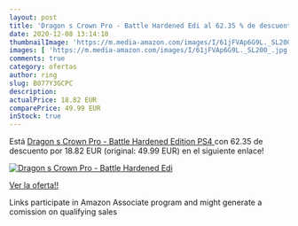 ```yaml
---
layout: post
title: 'Dragon s Crown Pro - Battle Hardened Edi al 62.35 % de descuento'
date: 2020-12-08 13:14:18
thumbnailImage: 'https://m.media-amazon.com/images/I/61jFVAp6G9L._SL200_.jpg'
images: [ 'https://m.media-amazon.com/images/I/61jFVAp6G9L._SL200_.jpg' ]
comments: true
category: ofertas
author: ring
slug: B077Y3GCPC
description:
actualPrice: 18.82 EUR
comparePrice: 49.99 EUR
inStock: true
---
```


Está [Dragon s Crown Pro - Battle Hardened Edition  PS4 ](https://www.amazon.es/dp/B077Y3GCPC/?tag=tolees-21) con 62.35 de descuento por 18.82 EUR (original: 49.99 EUR) en el siguiente enlace!

[![Dragon s Crown Pro - Battle Hardened Edi](https://m.media-amazon.com/images/I/61jFVAp6G9L._SL200_.jpg)](https://www.amazon.es/dp/B077Y3GCPC/?tag=tolees-21)

[Ver la oferta!!](https://www.amazon.es/dp/B077Y3GCPC/?tag=tolees-21)

Links participate in Amazon Associate program and might generate a comission on qualifying sales


